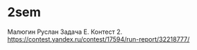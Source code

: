 # 2sem
Малюгин Руслан Задача E. Контест 2. https://contest.yandex.ru/contest/17594/run-report/32218777/
